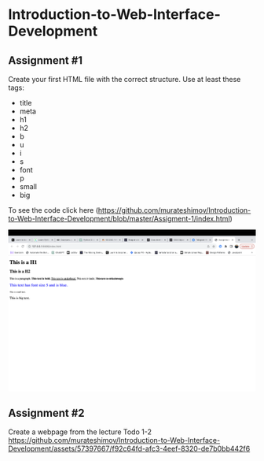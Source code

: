 # Introduction-to-Web-Interface-Development
## Assignment #1
Create your first HTML file with the correct structure. Use at least these tags:

* title
* meta
* h1
* h2
* b
* u
* i
* s
* font
* p
* small
* big

To see the code click here (https://github.com/murateshimov/Introduction-to-Web-Interface-Development/blob/master/Assigment-1/index.html)

![assigment-1](Assigment-1/img/assigment-1.png?raw=true)


## Assignment #2
Create a webpage from the lecture Todo 1-2
https://github.com/murateshimov/Introduction-to-Web-Interface-Development/assets/57397667/f92c64fd-afc3-4eef-8320-de7b0bb442f6


